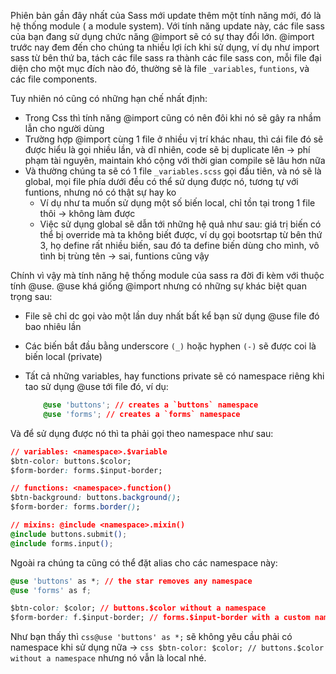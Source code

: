 Phiên bản gần đây nhất của Sass mới update thêm một tính năng mới, đó là hệ thống module ( a module system).
Với tính năng update này, các file sass của bạn đang sử dụng chức năng @import sẽ có sự thay đổi lớn. @import trước nay đem đến cho chúng ta nhiều lợi ích khi sử dụng, ví dụ như import sass từ bên thứ ba, tách các file sass ra thành các file sass con, mỗi file đại diện cho một mục đích nào đó, thường sẽ là file `_variables`, `funtions`, và các file components. 

Tuy nhiên nó cũng có những hạn chế nhất định:
* Trong Css thì tính năng @import cũng có nên đôi khi nó sẽ gây ra nhầm lẫn cho người dùng
* Trường hợp @import cùng 1 file ở nhiều vị trí khác nhau, thì cái file đó sẽ được hiểu là gọi nhiều lần, và dĩ nhiên, code sẽ bị duplicate lên -> phí phạm tài nguyên, maintain khó cộng với thời gian compile sẽ lâu hơn nữa
* Và thường chúng ta sẽ có 1 file `_variables.scss` gọi đầu tiên, và nó sẽ là global, mọi file phía dưới đều có thể sử dụng được nó, tương tự với funtions, nhưng nó có thật sự hay ko
    * Ví dụ như ta muốn sử dụng một số biến local, chỉ tồn tại trong 1 file thôi -> không làm được
    * Việc sử dụng global sẽ dẫn tới những hệ quả như sau: giá trị biến có thể bị override mà ta không biết được, ví dụ gọi bootsrtap từ bên thứ 3, họ define rất nhiều biến, sau đó ta define biến dùng cho mình, vô tình bị trùng tên -> sai, funtions cũng vậy

Chính vì vậy mà tính năng hệ thống module của sass ra đời đi kèm với thuộc tính @use.
@use khá giống @import nhưng có những sự khác biệt quan trọng sau:
* File sẽ chỉ dc gọi vào một lần duy nhất bất kể bạn sử dụng @use file đó bao nhiêu lần
* Các biến bắt đầu bằng underscore `(_)` hoặc hyphen `(-)` sẽ được coi là biến local (private)
* Tất cả những variables, hay functions private sẽ có namespace riêng khi tao sử dụng @use tới file đó, ví dụ:

    ```css
        @use 'buttons'; // creates a `buttons` namespace
        @use 'forms'; // creates a `forms` namespace
    ```

Và để sử dụng được nó thì ta phải gọi theo namespace như sau:

```css
// variables: <namespace>.$variable
$btn-color: buttons.$color;
$form-border: forms.$input-border;

// functions: <namespace>.function()
$btn-background: buttons.background();
$form-border: forms.border();

// mixins: @include <namespace>.mixin()
@include buttons.submit();
@include forms.input();
```

Ngoài ra chúng ta cũng có thể đặt alias cho các namespace này:

```css
@use 'buttons' as *; // the star removes any namespace
@use 'forms' as f;

$btn-color: $color; // buttons.$color without a namespace
$form-border: f.$input-border; // forms.$input-border with a custom namespace
```

Như bạn thấy thì ```css@use 'buttons' as *;``` sẽ không yêu cầu phải có namespace khi sử dụng nữa -> ```css
$btn-color: $color; // buttons.$color without a namespace```  nhưng nó vẫn là local nhé.